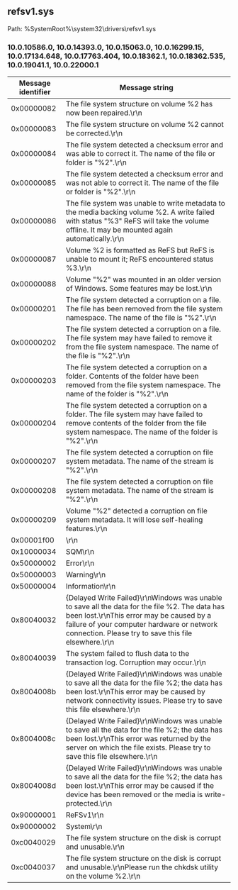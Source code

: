 ## refsv1.sys

Path: %SystemRoot%\system32\drivers\refsv1.sys

### 10.0.10586.0, 10.0.14393.0, 10.0.15063.0, 10.0.16299.15, 10.0.17134.648, 10.0.17763.404, 10.0.18362.1, 10.0.18362.535, 10.0.19041.1, 10.0.22000.1

Message identifier | Message string
--- | ---
0x00000082 | The file system structure on volume %2 has now been repaired.\r\n
0x00000083 | The file system structure on volume %2 cannot be corrected.\r\n
0x00000084 | The file system detected a checksum error and was able to correct it. The name of the file or folder is "%2".\r\n
0x00000085 | The file system detected a checksum error and was not able to correct it. The name of the file or folder is "%2".\r\n
0x00000086 | The file system was unable to write metadata to the media backing volume %2. A write failed with status "%3" ReFS will take the volume offline. It may be mounted again automatically.\r\n
0x00000087 | Volume %2 is formatted as ReFS but ReFS is unable to mount it; ReFS encountered status %3.\r\n
0x00000088 | Volume "%2" was mounted in an older version of Windows. Some features may be lost.\r\n
0x00000201 | The file system detected a corruption on a file. The file has been removed from the file system namespace. The name of the file is "%2".\r\n
0x00000202 | The file system detected a corruption on a file. The file system may have failed to remove it from the file system namespace. The name of the file is "%2".\r\n
0x00000203 | The file system detected a corruption on a folder. Contents of the folder have been removed from the file system namespace. The name of the folder is "%2".\r\n
0x00000204 | The file system detected a corruption on a folder. The file system may have failed to remove contents of the folder from the file system namespace. The name of the folder is "%2".\r\n
0x00000207 | The file system detected a corruption on file system metadata. The name of the stream is "%2".\r\n
0x00000208 | The file system detected a corruption on file system metadata. The name of the stream is "%2".\r\n
0x00000209 | Volume "%2" detected a corruption on file system metadata. It will lose self-healing features.\r\n
0x00001f00 | <unable to determine file name>\r\n
0x10000034 | SQM\r\n
0x50000002 | Error\r\n
0x50000003 | Warning\r\n
0x50000004 | Information\r\n
0x80040032 | {Delayed Write Failed}\r\nWindows was unable to save all the data for the file %2. The data has been lost.\r\nThis error may be caused by a failure of your computer hardware or network connection. Please try to save this file elsewhere.\r\n
0x80040039 | The system failed to flush data to the transaction log. Corruption may occur.\r\n
0x8004008b | {Delayed Write Failed}\r\nWindows was unable to save all the data for the file %2; the data has been lost.\r\nThis error may be caused by network connectivity issues. Please try to save this file elsewhere.\r\n
0x8004008c | {Delayed Write Failed}\r\nWindows was unable to save all the data for the file %2; the data has been lost.\r\nThis error was returned by the server on which the file exists. Please try to save this file elsewhere.\r\n
0x8004008d | {Delayed Write Failed}\r\nWindows was unable to save all the data for the file %2; the data has been lost.\r\nThis error may be caused if the device has been removed or the media is write-protected.\r\n
0x90000001 | ReFSv1\r\n
0x90000002 | System\r\n
0xc0040029 | The file system structure on the disk is corrupt and unusable.\r\n
0xc0040037 | The file system structure on the disk is corrupt and unusable.\r\nPlease run the chkdsk utility on the volume %2.\r\n
